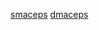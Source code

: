 [smaceps](https://github.com/SethCorb/math4610/blob/46a380677a52ce87d4617387b39acd7e1b416ec4/software/smaceps.py)
[dmaceps](https://github.com/SethCorb/math4610/blob/e6cd5f7159962dea302dfba86fb89ed03c5d4465/software/dmaceps.py)
